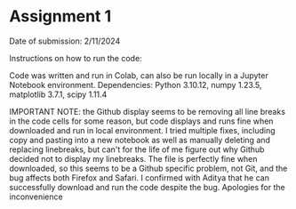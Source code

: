 # Assignment 1

Date of submission: 2/11/2024

Instructions on how to run the code:

Code was written and run in Colab, can also be run locally in a Jupyter Notebook environment. Dependencies: Python 3.10.12, numpy 1.23.5, matplotlib 3.7.1, scipy 1.11.4

IMPORTANT NOTE: the Github display seems to be removing all line breaks in the code cells for some reason, but code displays and runs fine when downloaded and run in local environment. I tried multiple fixes, including copy and pasting into a new notebook as well as manually deleting and replacing linebreaks, but can't for the life of me figure out why Github decided not to display my linebreaks. The file is perfectly fine when downloaded, so this seems to be a Github specific problem, not Git, and the bug affects both Firefox and Safari. I confirmed with Aditya that he can successfully download and run the code despite the bug. Apologies for the inconvenience